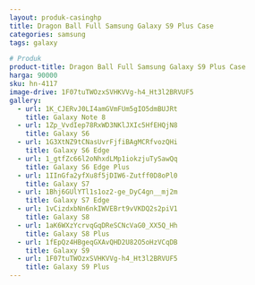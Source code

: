 ```yaml
---
layout: produk-casinghp
title: Dragon Ball Full Samsung Galaxy S9 Plus Case
categories: samsung
tags: galaxy

# Produk
product-title: Dragon Ball Full Samsung Galaxy S9 Plus Case
harga: 90000
sku: hn-4117
image-drive: 1F07tuTWOzxSVHKVVg-h4_Ht3l2BRVUF5
gallery:
  - url: 1K_CJERvJ0LI4amGVmFUm5gIO5dmBUJRt
    title: Galaxy Note 8
  - url: 1Zp_VvdIep78RxWD3NKlJXIc5HfEHQjN8
    title: Galaxy S6
  - url: 1G3XtNZ9tCNasUvrFjfiBAgMCRfvozQHi
    title: Galaxy S6 Edge
  - url: 1_gtfZc66l2oNhxdLMp1iokzjuTySawQq
    title: Galaxy S6 Edge Plus
  - url: 1IInGfa2yfXu8f5jDIW6-Zutff0D8oPl0
    title: Galaxy S7
  - url: 1Bhj6GUlYTl1s1oz2-ge_DyC4gn__mj2m
    title: Galaxy S7 Edge
  - url: 1vCizdxbNn6nkIWVEBrt9vVKDQ2s2piV1
    title: Galaxy S8
  - url: 1aK6WXzYcrvqGqDReSCNcVaG0_XX5Q_Hh
    title: Galaxy S8 Plus
  - url: 1fEpQz4HBgeqGXAvQHD2U82O5oHzVCqDB
    title: Galaxy S9
  - url: 1F07tuTWOzxSVHKVVg-h4_Ht3l2BRVUF5
    title: Galaxy S9 Plus
---
```


